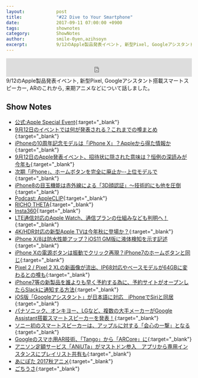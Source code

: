 ```yaml
---
layout:            post
title:             "#22 Dive to Your Smartphone"
date:              2017-09-11 07:00:00 +0900
tags:              shownotes
category:          ShowNotes
author:            smile-0yen,azihsoyn
excerpt:           9/12のApple製品発表イベント, 新型Pixel, Googleアシスタント搭載スマートスピーカー, ARのこれから, 来期アニメなどについて話しました。
---
```

<iframe width="100%" height="50" scrolling="no" frameborder="no" src="https://w.soundcloud.com/player/?url=https%3A//api.soundcloud.com/tracks/341793907&amp;auto_play=false&amp;hide_related=false&amp;show_user=true&amp;show_reposts=false&amp;visual=false&amp;show_artwork=false&amp;default_height=75"></iframe>
9/12のApple製品発表イベント, 新型Pixel, Googleアシスタント搭載スマートスピーカー, ARのこれから, 来期アニメなどについて話しました。

## Show Notes
- [公式:Apple Special Event](https://www.apple.com/apple-events/september-2017/){:target="_blank"}
- [9月12日のイベントでは何が発表される？これまでの噂まとめ](https://iphone-mania.jp/news-181172/){:target="_blank"}
- [iPhoneの10周年記念モデルは「iPhone X」？Appleから得た情報か](https://iphone-mania.jp/news-180392/){:target="_blank"}
- [9月12日のApple発表イベント、招待状に隠された意味は？恒例の深読みが今年も](https://iphone-mania.jp/news-180072/){:target="_blank"}
- [次期「iPhone」、ホームボタンを完全に廃止か--上位モデルで](https://japan.cnet.com/article/35106570/){:target="_blank"}
- [iPhone8の目玉機能は赤外線による「3D顔認証」～技術的にも他を圧倒](https://iphone-mania.jp/news-180170/){:target="_blank"}
- [Podcast: AppleCLIP](https://www.otsuka-shokai.co.jp/products/appleclip/){:target="_blank"}
- [RICHO THETA](https://theta360.com/ja/){:target="_blank"}
- [Insta360](https://www.insta360.com/){:target="_blank"}
- [LTE通信対応のApple Watch、通信プランの仕組みなども判明へ！](https://iphone-mania.jp/news-181394/){:target="_blank"}
- [4K/HDR対応の新型Apple TVは今年秋に登場か？](https://www.gizmodo.jp/2017/08/apple-tv-5gen-2017fall.html){:target="_blank"}
- [iPhone X/8は防水性能アップ？iOS11 GM版に液体検知を示す記述](https://iphone-mania.jp/news-181484/){:target="_blank"}
- [iPhone Xの電源ボタンは振動でクリック再現？iPhone7のホームボタンと同じ](https://iphone-mania.jp/news-181541/){:target="_blank"}
- [Pixel 2 / Pixel 2 XLの新画像が流出、IP68対応やベースモデルが64GBに変わるとの噂も](http://getnews.jp/archives/1893487){:target="_blank"}
- [iPhone7等の新製品を誰よりも早く予約する為に、予約サイトがオープンしたらSlackに通知する方法](http://yuzurus.hatenablog.jp/entry/shell-slack){:target="_blank"}
- [iOS版「Googleアシスタント」が日本語に対応　iPhoneでSiriと同居](http://www.itmedia.co.jp/news/articles/1708/27/news012.html){:target="_blank"}
- [パナソニック、オンキヨー、LGなど、複数の大手メーカーがGoogle Assistant搭載スマートスピーカーを発表！](https://robotstart.info/2017/08/31/google-assistant-smart-speakers.html){:target="_blank"}
- [ソニー初のスマートスピーカーは、アップルに対する「会心の一撃」となる](https://wired.jp/2017/09/02/sonys-speaker-looks-like-homepod/){:target="_blank"}
- [Googleのスマホ用AR技術、「Tango」から「ARCore」に](http://itpro.nikkeibp.co.jp/atcl/idg/14/481709/083100355/){:target="_blank"}
- [アニソン定額サービス「ANiUTa」がマストドン参入　アプリから専用インスタンスにプレイリスト共有も](http://www.itmedia.co.jp/news/articles/1708/24/news107.html){:target="_blank"}
- [あにぽた 2017秋アニメ](https://akiba-souken.com/anime/autumn/){:target="_blank"}
- [ごちうさ](http://www.gochiusa.com/ova/){:target="_blank"}
